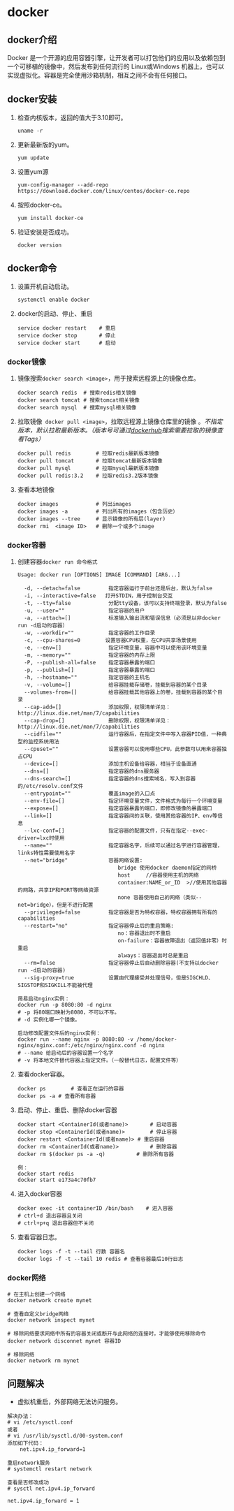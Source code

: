 # docker

## docker介绍

 Docker 是一个开源的应用容器引擎，让开发者可以打包他们的应用以及依赖包到一个可移植的镜像中，然后发布到任何流行的 Linux或Windows 机器上，也可以实现虚拟化。容器是完全使用沙箱机制，相互之间不会有任何接口。 

## docker安装

1. 检查内核版本，返回的值大于3.10即可。

   `uname -r`
2. 更新最新版的yum。

   `yum update`
3. 设置yum源

   `yum-config-manager --add-repo https://download.docker.com/linux/centos/docker-ce.repo`
4. 按照docker-ce。

   `yum install docker-ce`
5. 验证安装是否成功。

   `docker version`
##  docker命令

1. 设置开机自动启动。

   `
   systemctl enable docker
   `

2. docker的启动、停止、重启

   ```shell
   service docker restart    # 重启
   service docker stop       # 停止
   service docker start      # 启动
   ```

### docker镜像

1. 镜像搜索` docker search <image> `，用于搜索远程源上的镜像仓库。

   ```shell
   docker search redis 	# 搜索redis相关镜像
   docker search tomcat	# 搜索tomcat相关镜像
   docker search mysql	# 搜索mysql相关镜像
   ```

2. 拉取镜像` docker pull <image>`，拉取远程源上镜像仓库里的镜像 。*不指定版本，默认拉取最新版本。（版本号可通过[dockerhub](https://hub.docker.com/)搜索需要拉取的镜像查看Tags）*

   ```shell
   docker pull redis		# 拉取redis最新版本镜像
   docker pull tomcat		# 拉取tomcat最新版本镜像
   docker pull mysql		# 拉取mysql最新版本镜像
   docker pull redis:3.2	# 拉取redis3.2版本镜像
   ```

3. 查看本地镜像

   ```shell
   docker images            # 列出images
   docker images -a         # 列出所有的images（包含历史）
   docker images --tree     # 显示镜像的所有层(layer)
   docker rmi  <image ID>   # 删除一个或多个image
   ```

### docker容器

1. 创建容器`docker run 命令格式`

   ```shell
   Usage: docker run [OPTIONS] IMAGE [COMMAND] [ARG...]  
    
     -d, --detach=false         指定容器运行于前台还是后台，默认为false   
     -i, --interactive=false   打开STDIN，用于控制台交互  
     -t, --tty=false            分配tty设备，该可以支持终端登录，默认为false  
     -u, --user=""              指定容器的用户  
     -a, --attach=[]            标准输入输出流和错误信息（必须是以非docker run -d启动的容器）
     -w, --workdir=""           指定容器的工作目录 
     -c, --cpu-shares=0        设置容器CPU权重，在CPU共享场景使用  
     -e, --env=[]               指定环境变量，容器中可以使用该环境变量  
     -m, --memory=""            指定容器的内存上限  
     -P, --publish-all=false    指定容器暴露的端口  
     -p, --publish=[]           指定容器暴露的端口 
     -h, --hostname=""          指定容器的主机名  
     -v, --volume=[]            给容器挂载存储卷，挂载到容器的某个目录  
     --volumes-from=[]          给容器挂载其他容器上的卷，挂载到容器的某个目录
     --cap-add=[]               添加权限，权限清单详见：http://linux.die.net/man/7/capabilities  
     --cap-drop=[]              删除权限，权限清单详见：http://linux.die.net/man/7/capabilities  
     --cidfile=""               运行容器后，在指定文件中写入容器PID值，一种典型的监控系统用法  
     --cpuset=""                设置容器可以使用哪些CPU，此参数可以用来容器独占CPU  
     --device=[]                添加主机设备给容器，相当于设备直通  
     --dns=[]                   指定容器的dns服务器  
     --dns-search=[]            指定容器的dns搜索域名，写入到容器的/etc/resolv.conf文件  
     --entrypoint=""            覆盖image的入口点  
     --env-file=[]              指定环境变量文件，文件格式为每行一个环境变量  
     --expose=[]                指定容器暴露的端口，即修改镜像的暴露端口  
     --link=[]                  指定容器间的关联，使用其他容器的IP、env等信息  
     --lxc-conf=[]              指定容器的配置文件，只有在指定--exec-driver=lxc时使用  
     --name=""                  指定容器名字，后续可以通过名字进行容器管理，links特性需要使用名字  
     --net="bridge"             容器网络设置:
                                   bridge 使用docker daemon指定的网桥     
                                   host     //容器使用主机的网络  
                                   container:NAME_or_ID  >//使用其他容器的网路，共享IP和PORT等网络资源  
                                   none 容器使用自己的网络（类似--net=bridge），但是不进行配置 
     --privileged=false         指定容器是否为特权容器，特权容器拥有所有的capabilities  
     --restart="no"             指定容器停止后的重启策略:
                                   no：容器退出时不重启  
                                   on-failure：容器故障退出（返回值非零）时重启 
                                   always：容器退出时总是重启  
     --rm=false                 指定容器停止后自动删除容器(不支持以docker run -d启动的容器)  
     --sig-proxy=true           设置由代理接受并处理信号，但是SIGCHLD、SIGSTOP和SIGKILL不能被代理
   ```

   ```shell
   简易启动nginx实例：
   docker run -p 8080:80 -d nginx
   # -p 将80端口映射为8080，不可以不写。
   # -d 实例化哪一个镜像。
   
   启动修改配置文件后的nginx实例：
   docker run --name nginx -p 8080:80 -v /home/docker-nginx/nginx.conf:/etc/nginx/nginx.conf -d nginx
   # --name 给启动后的容器设置一个名字
   # -v 将本地文件替代容器上指定文件。（一般替代日志，配置文件等）
   ```

2. 查看docker容器。

   ```shell
   docker ps      	# 查看正在运行的容器
   docker ps -a	# 查看所有容器
   ```

3. 启动、停止、重启、删除docker容器

   ```shell
   docker start <ContainerId(或者name)> 		# 启动容器
   docker stop <ContainerId(或者name)> 		# 停止容器
   docker restart <ContainerId(或者name)>	# 重启容器
   docker rm <ContainerId(或者name)>			# 删除容器
   docker rm $(docker ps -a -q)			 # 删除所有容器
   
   例：
   docker start redis
   docker start e173a4c70fb7
   ```

4. 进入docker容器

   ```
   docker exec -it containerID /bin/bash	# 进入容器
   # ctrl+d 退出容器且关闭
   # ctrl+p+q 退出容器但不关闭
   ```

5. 查看容器日志。

   ```shell
   docker logs -f -t --tail 行数 容器名
   docker logs -f -t --tail 10 redis # 查看容器最后10行日志
   ```

### docker网络

```shell
# 在主机上创建一个网络
docker network create mynet

# 查看自定义bridge网络
docker network inspect mynet

# 移除网络要求网络中所有的容器关闭或断开与此网络的连接时，才能够使用移除命令
docker network disconnet mynet 容器ID

# 移除网络
docker network rm mynet
```

## 问题解决

* 虚拟机重启，外部网络无法访问服务。

```shell
解决办法：
# vi /etc/sysctl.conf
或者
# vi /usr/lib/sysctl.d/00-system.conf
添加如下代码：
    net.ipv4.ip_forward=1
 
重启network服务
# systemctl restart network
 
查看是否修改成功
# sysctl net.ipv4.ip_forward

net.ipv4.ip_forward = 1

```


